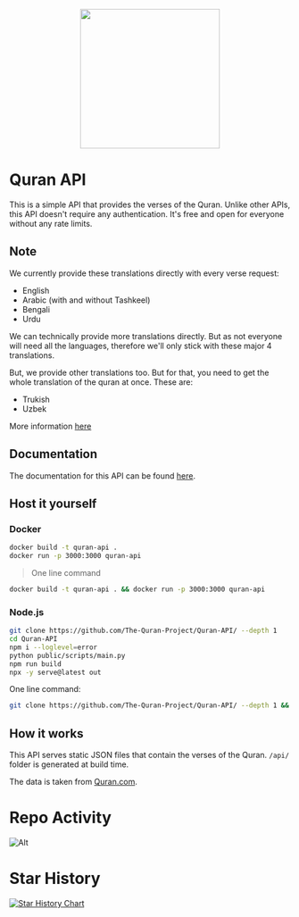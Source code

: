 <p align="center">
  <img src="https://github.com/The-Quran-Project/Quran-API/assets/85403795/db6214cb-9c8b-4513-ba1e-429031a6a767" width="250px"/>
</p>

# Quran API

This is a simple API that provides the verses of the Quran. Unlike other APIs, this API doesn't require any authentication. It's free and open for everyone without any rate limits.

## Note

We currently provide these translations directly with every verse request:

- English
- Arabic (with and without Tashkeel)
- Bengali
- Urdu

We can technically provide more translations directly. But as not everyone will need all the languages, therefore we'll only stick with these major 4 translations.

But, we provide other translations too. But for that, you need to get the whole translation of the quran at once. These are:

- Trukish
- Uzbek

More information [here](https://quranapi.pages.dev/getting-started/get-full-quran-translation)

## Documentation

The documentation for this API can be found [here](https://quranapi.pages.dev/docs).

## Host it yourself

### Docker

```bash
docker build -t quran-api .
docker run -p 3000:3000 quran-api
```

> One line command

```bash
docker build -t quran-api . && docker run -p 3000:3000 quran-api
```

### Node.js

```bash
git clone https://github.com/The-Quran-Project/Quran-API/ --depth 1
cd Quran-API
npm i --loglevel=error
python public/scripts/main.py
npm run build
npx -y serve@latest out
```

One line command:

```bash
git clone https://github.com/The-Quran-Project/Quran-API/ --depth 1 && cd Quran-API && npm i --loglevel=error &&  python public/main.py && npm run build && npx -y serve@latest out
```

## How it works

This API serves static JSON files that contain the verses of the Quran. `/api/` folder is generated at build time.

The data is taken from [Quran.com](https://quran.com).

# Repo Activity

![Alt](https://repobeats.axiom.co/api/embed/2a8164a0702bf5f98f1a316cd96033a9f0b74471.svg "Repobeats analytics image")

# Star History

[![Star History Chart](https://api.star-history.com/svg?repos=The-Quran-Project/Quran-API&type=Date)](https://star-history.com/#The-Quran-Project/Quran-API&Date)

